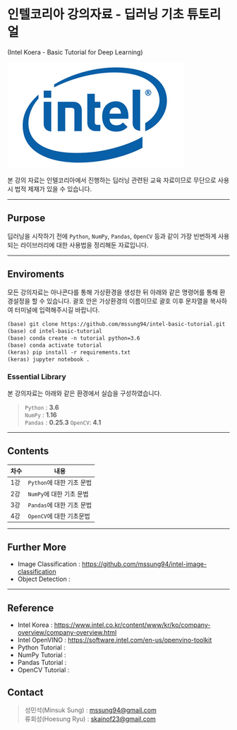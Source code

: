 # 인텔코리아 강의자료 - 딥러닝 기초 튜토리얼
(Intel Koera - Basic Tutorial for Deep Learning)

![](./pandas/img/intel-logo.jpg)

본 강의 자료는 인텔코리아에서 진행하는 딥러닝 관련된 교육 자료이므로 무단으로 사용시 법적 제재가 있을 수 있습니다. 

---

## Purpose
딥러닝을 시작하기 전에 `Python`, `NumPy`, `Pandas`, `OpenCV` 등과 같이 가장 빈번하게 사용되는 라이브러리에 대한 사용법을 정리해둔 자료입니다.  

---

## Enviroments
모든 강의자료는 아나콘다를 통해 가상환경을 생성한 뒤 아래와 같은 명령어를 통해 환경설정을 할 수 있습니다. 괄호 안은 가상환경의 이름이므로 괄호 이후 문자열을 복사하여 터미널에 입력해주시길 바랍니다. 
```
(base) git clone https://github.com/mssung94/intel-basic-tutorial.git
(base) cd intel-basic-tutorial
(base) conda create -n tutorial python=3.6
(base) conda activate tutorial
(keras) pip install -r requirements.txt
(keras) jupyter notebook .
```

### Essential Library
본 강의자료는 아래와 같은 환경에서 실습을 구성하였습니다.  
> `Python` : **3.6**  
> `NumPy` : **1.16**  
> `Pandas` : **0.25.3**
> `OpenCV`: **4.1**

---

## Contents
|차수|내용|
|---|---|
|1강 | `Python`에 대한 기초 문법 |
|2강 | `NumPy`에 대한 기초 문법 |
|3강 | `Pandas`에 대한 기초 문법 |
|4강 | `OpenCV`에 대한 기초문법 |

---
## Further More
- Image Classification : https://github.com/mssung94/intel-image-classification
- Object Detection : 

---

## Reference
- Intel Korea : https://www.intel.co.kr/content/www/kr/ko/company-overview/company-overview.html
- Intel OpenVINO : https://software.intel.com/en-us/openvino-toolkit
- Python Tutorial : 
- NumPy Tutorial : 
- Pandas Tutorial : 
- OpenCV Tutorial : 

## Contact
> 성민석(Minsuk Sung) : mssung94@gmail.com  
> 류회성(Hoesung Ryu) : skainof23@gmail.com
